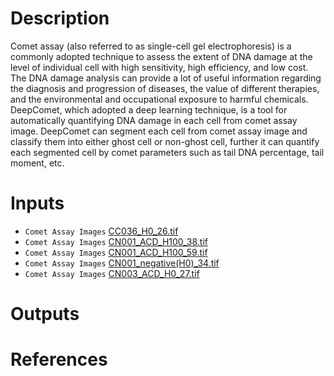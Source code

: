 # Description

Comet assay (also referred to as single-cell gel electrophoresis) is a commonly adopted technique to assess the extent of DNA damage at the level of individual cell with high sensitivity, high efficiency, and low cost. The DNA damage analysis can provide a lot of useful information regarding the diagnosis and progression of diseases, the value of different therapies, and the environmental and occupational exposure to harmful chemicals. DeepComet, which adopted a deep learning technique, is a tool for automatically quantifying DNA damage in each cell from comet assay image. DeepComet can segment each cell from comet assay image and classify them into either ghost cell or non-ghost cell, further it can quantify each segmented cell by comet parameters such as tail DNA percentage, tail moment, etc.

# Inputs

- `Comet Assay Images` [CC036_H0_26.tif](https://openapi.ad3.io/media/apps/deep_comets/examples/input/CC036_H0_26.tif)
- `Comet Assay Images` [CN001_ACD_H100_38.tif](https://openapi.ad3.io/media/apps/deep_comets/examples/input/CN001_ACD_H100_38.tif)
- `Comet Assay Images` [CN001_ACD_H100_59.tif](https://openapi.ad3.io/media/apps/deep_comets/examples/input/CN001_ACD_H100_59.tif)
- `Comet Assay Images` [CN001_negative(H0)\_34.tif](<https://openapi.ad3.io/media/apps/deep_comets/examples/input/CN001_negative(H0)_34.tif>)
- `Comet Assay Images` [CN003_ACD_H0_27.tif](https://openapi.ad3.io/media/apps/deep_comets/examples/input/CN003_ACD_H0_27.tif)

# Outputs

# References
